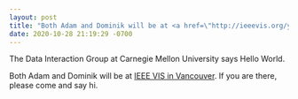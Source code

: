 ```yaml
---
layout: post
title: "Both Adam and Dominik will be at <a href=\"http://ieeevis.org/year/2019/welcome\">IEEE VIS in Vancouver</a>. If you are there, please come and say hi."
date: 2020-10-28 21:19:29 -0700
---
```


The Data Interaction Group at Carnegie Mellon University says Hello World.

Both Adam and Dominik will be at [IEEE VIS in Vancouver](http://ieeevis.org/year/2019/welcome). If you are there, please come and say hi.
